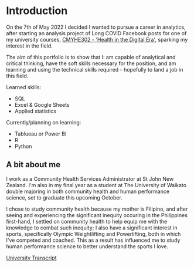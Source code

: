 # Introduction

On the 7th of May 2022 I decided I wanted to pursue a career in analytics, after starting an analysis project of Long COVID Facebook posts for one of my university courses, [CMYHE302 - 'Health in the Digital Era'](https://papers.waikato.ac.nz/papers/2022/CMYHE302), sparking my interest in the field.

The aim of this portfolio is to show that I: am capable of analytical and critical thinking, have the soft skills necessary for the position, and am learning and using the technical skills required - hopefully to land a job in this field.

Learned skills:
- SQL
- Excel & Google Sheets
- Applied statistics

Currently/planning on learning:
- Tablueau or Power BI
- R
- Python

## A bit about me

I work as a Community Health Services Administrator at St John New Zealand. I'm also in my final year as a student at The University of Waikato double majoring in both community health and human performance science, set to graduate this upcoming October.

I chose to study community health because my mother is Filipino, and after seeing and experiencing the significant inequity occuring in the Philippines first-hand, I settled on community health to help equip me with the knowledge to combat such inequity; I also have a significant interest in sports, specifically Olympic Weightlifting and Powerlifting, both in which I've competed and coached. This as a result has influenced me to study human performance science to better understand the sports I love.

[University Transcript](https://robertjspencer.github.io/docs/assets/Academic_Transcript_(Waikato).pdf)
